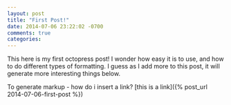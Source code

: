 ```yaml
---
layout: post
title: "First Post!"
date: 2014-07-06 23:22:02 -0700
comments: true
categories: 
---
```


This here is my first octopress post! I wonder how easy it is to use, and 
how to do different types of formatting. I guess as I add more to this 
post, it will generate more interesting things below. 

To generate markup - how do i insert a link? 
[this is a link]({% post_url 2014-07-06-first-post %})
